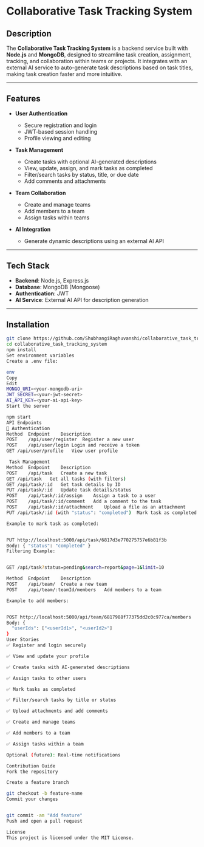 # Collaborative Task Tracking System

## Description

The **Collaborative Task Tracking System** is a backend service built with **Node.js** and **MongoDB**, designed to streamline task creation, assignment, tracking, and collaboration within teams or projects. It integrates with an external AI service to auto-generate task descriptions based on task titles, making task creation faster and more intuitive.

---

## Features

- **User Authentication**
  - Secure registration and login
  - JWT-based session handling
  - Profile viewing and editing

- **Task Management**
  - Create tasks with optional AI-generated descriptions
  - View, update, assign, and mark tasks as completed
  - Filter/search tasks by status, title, or due date
  - Add comments and attachments

- **Team Collaboration**
  - Create and manage teams
  - Add members to a team
  - Assign tasks within teams

- **AI Integration**
  - Generate dynamic descriptions using an external AI API

---

## Tech Stack

- **Backend**: Node.js, Express.js
- **Database**: MongoDB (Mongoose)
- **Authentication**: JWT
- **AI Service**: External AI API for description generation

---

## Installation

```bash
git clone https://github.com/ShubhangiRaghuvanshi/collaborative_task_tracking_system.git
cd collaborative_task_tracking_system
npm install
Set environment variables
Create a .env file:

env
Copy
Edit
MONGO_URI=<your-mongodb-uri>
JWT_SECRET=<your-jwt-secret>
AI_API_KEY=<your-ai-api-key>
Start the server

npm start
API Endpoints
🔐 Authentication
Method	Endpoint	Description
POST	/api/user/register	Register a new user
POST	/api/user/login	Login and receive a token
GET	/api/user/profile	View user profile

 Task Management
Method	Endpoint	Description
POST	/api/task	Create a new task
GET	/api/task	Get all tasks (with filters)
GET	/api/task/:id	Get task details by ID
PUT	/api/task/:id	Update task details/status
POST	/api/task/:id/assign	Assign a task to a user
POST	/api/task/:id/comment	Add a comment to the task
POST	/api/task/:id/attachment	Upload a file as an attachment
PUT	/api/task/:id (with "status": "completed")	Mark task as completed

Example to mark task as completed:


PUT http://localhost:5000/api/task/6817d3e770275757e6b81f3b
Body: { "status": "completed" }
Filtering Example:


GET /api/task?status=pending&search=report&page=1&limit=10

Method	Endpoint	Description
POST	/api/team/	Create a new team
POST	/api/team/:teamId/members	Add members to a team

Example to add members:


POST http://localhost:5000/api/team/6817988f77375dd2c0c977ca/members
Body: {
  "userIds": ["<userId1>", "<userId2>"]
}
User Stories
✅ Register and login securely

✅ View and update your profile

✅ Create tasks with AI-generated descriptions

✅ Assign tasks to other users

✅ Mark tasks as completed

✅ Filter/search tasks by title or status

✅ Upload attachments and add comments

✅ Create and manage teams

✅ Add members to a team

✅ Assign tasks within a team

Optional (future): Real-time notifications

Contribution Guide
Fork the repository

Create a feature branch

git checkout -b feature-name
Commit your changes


git commit -am "Add feature"
Push and open a pull request

License
This project is licensed under the MIT License.
